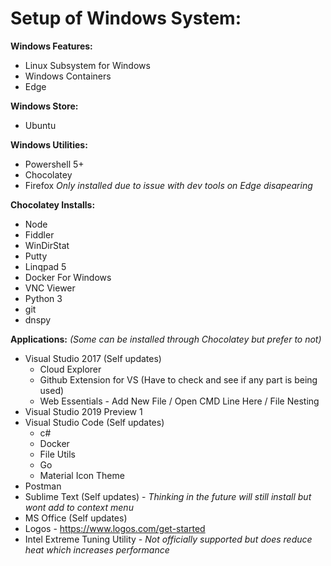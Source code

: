 # Setup of Windows System:

**Windows Features:**
- Linux Subsystem for Windows
- Windows Containers
- Edge

**Windows Store:**
- Ubuntu
  
**Windows Utilities:**
- Powershell 5+
- Chocolatey
- Firefox _Only installed due to issue with dev tools on Edge disapearing_
    
**Chocolatey Installs:**
- Node
- Fiddler
- WinDirStat
- Putty
- Linqpad 5
- Docker For Windows
- VNC Viewer
- Python 3
- git
- dnspy
  
**Applications:** _(Some can be installed through Chocolatey but prefer to not)_
- Visual Studio 2017 (Self updates)
  - Cloud Explorer
  - Github Extension for VS (Have to check and see if any part is being used)
  - Web Essentials - Add New File / Open CMD Line Here / File Nesting
- Visual Studio 2019 Preview 1
- Visual Studio Code (Self updates)
  - c#
  - Docker
  - File Utils
  - Go
  - Material Icon Theme
- Postman
- Sublime Text (Self updates) - _Thinking in the future will still install but wont add to context menu_
- MS Office (Self updates)
- Logos - https://www.logos.com/get-started
- Intel Extreme Tuning Utility - _Not officially supported but does reduce heat which increases performance_
